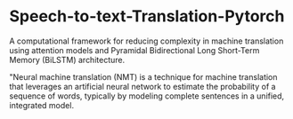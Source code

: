 # Speech-to-text-Translation-Pytorch
A computational framework for reducing complexity in machine translation using attention models and Pyramidal Bidirectional Long Short-Term Memory (BiLSTM) architecture.


"Neural machine translation (NMT) is a technique for machine translation that leverages an artificial neural network to estimate the probability of a sequence of words, typically by modeling complete sentences in a unified, integrated model.
